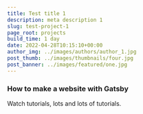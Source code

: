 ```yaml
---
title: Test title 1
description: meta description 1
slug: test-project-1
page_root: projects
build_time: 1 day
date: 2022-04-28T10:15:10+00:00
author_img: ../images/authors/author_1.jpg
post_thumb: ../images/thumbnails/four.jpg
post_banner: ../images/featured/one.jpg
---
```


### How to make a website with Gatsby

Watch tutorials, lots and lots of tutorials.
